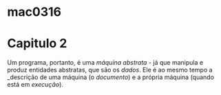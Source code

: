 # mac0316

# Capitulo 2

Um programa, portanto, é uma _máquina abstrata_ - já que manipula e produz entidades abstratas, que são os _dados_. Ele é ao mesmo tempo a _descrição de uma máquina (o _documento_) e a própria máquina (quando está em _execução_).

